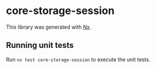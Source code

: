 # core-storage-session

This library was generated with [Nx](https://nx.dev).

## Running unit tests

Run `nx test core-storage-session` to execute the unit tests.
